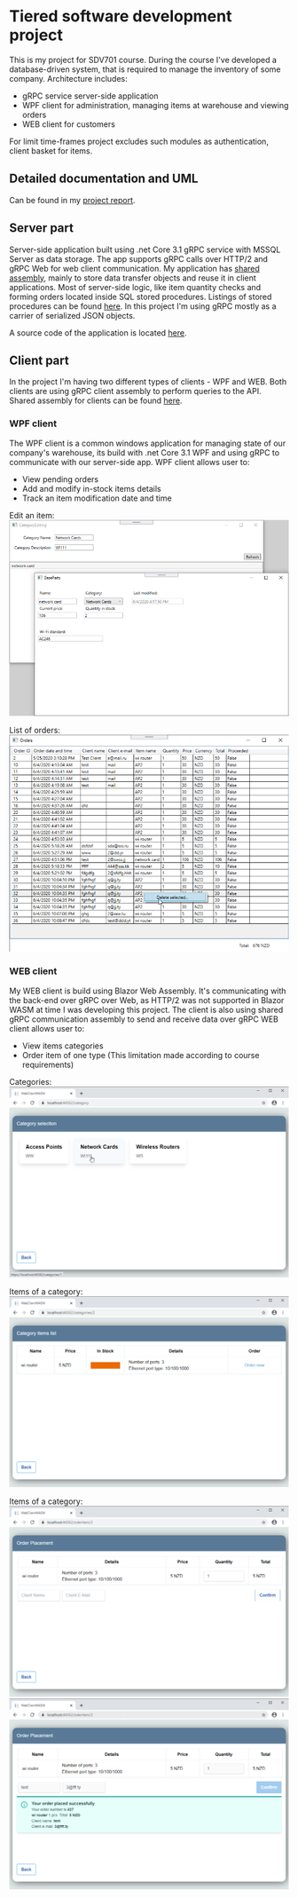# Tiered software development project

This is my project for SDV701 course.
During the course I've developed a database-driven system, that is required to manage the inventory of some company.
Architecture includes:

- gRPC service server-side application
- WPF client for administration, managing items at warehouse and viewing orders
- WEB client for customers

For limit time-frames project excludes such modules as authentication, client basket for items.

## Detailed documentation and UML

Can be found in my [project report](SDV701A2_STAGE_2_Oleg_Sivers.pdf).

## Server part

Server-side application built using .net Core 3.1 gRPC service with MSSQL Server as data storage.
The app supports gRPC calls over HTTP/2 and gRPC Web for web client communication.
My application has [shared assembly](/SDV701BackEnd/SDV701common), mainly to store data transfer objects and reuse it in client applications.
Most of server-side logic, like item quantity checks and forming orders located inside SQL stored procedures.
Listings of stored procedures can be found [here](Database_Scripts.sql).
In this project I'm using gRPC mostly as a carrier of serialized JSON objects.

A source code of the application is located [here](/SDV701BackEnd).

## Client part

In the project I'm having two different types of clients - WPF and WEB. Both clients are using gRPC client assembly to perform queries to the API.
Shared assembly for clients can be found [here](/SDV701WinClient/grpcCalls).

### WPF client

The WPF client is a common windows application for managing state of our company's warehouse, its build with .net Core 3.1 WPF and using gRPC to communicate with our server-side app.
WPF client allows user to:

- View pending orders
- Add and modify in-stock items details
- Track an item modification date and time

Edit an item:
![Edit an item](/screenshots/itemediting.png 'Edit an item')

List of orders:
![List of orders](/screenshots/orderlist.png 'List of orders')

### WEB client

My WEB client is build using Blazor Web Assembly. It's communicating with the back-end over gRPC over Web, as HTTP/2 was not supported in Blazor WASM at time I was developing this project. The client is also using shared gRPC communication assembly to send and receive data over gRPC
WEB client allows user to:

- View items categories
- Order item of one type (This limitation made according to course requirements)

Categories:
![WebClient categories](/screenshots/WEBCatList.png 'WebClient categories')

Items of a category:
![WebClient items](/screenshots/WEBItemsList.png 'WebClient items')

Items of a category:
![WebClient order](/screenshots/WEBOrder.png 'WebClient order')
![WebClient order green](/screenshots/WEBOrderGreen.png 'WebClient order green')
